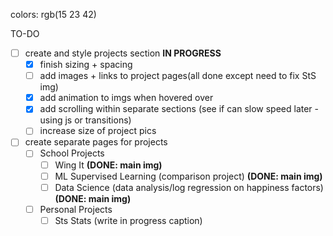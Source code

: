colors: rgb(15 23 42)

TO-DO
- [ ] create and style projects section **IN PROGRESS**
  - [x] finish sizing + spacing
  - [ ] add images + links to project pages(all done except need to fix StS img)
  - [x] add animation to imgs when hovered over
  - [x] add scrolling within separate sections (see if can slow speed later - using js or transitions)
  - [ ] increase size of project pics
- [ ] create separate pages for projects 
  - [ ] School Projects
    - [ ] Wing It **(DONE: main img)**
    - [ ] ML Supervised Learning (comparison project) **(DONE: main img)**
    - [ ] Data Science (data analysis/log regression on happiness factors) **(DONE: main img)**
  - [ ] Personal Projects
    - [ ] Sts Stats (write in progress caption)